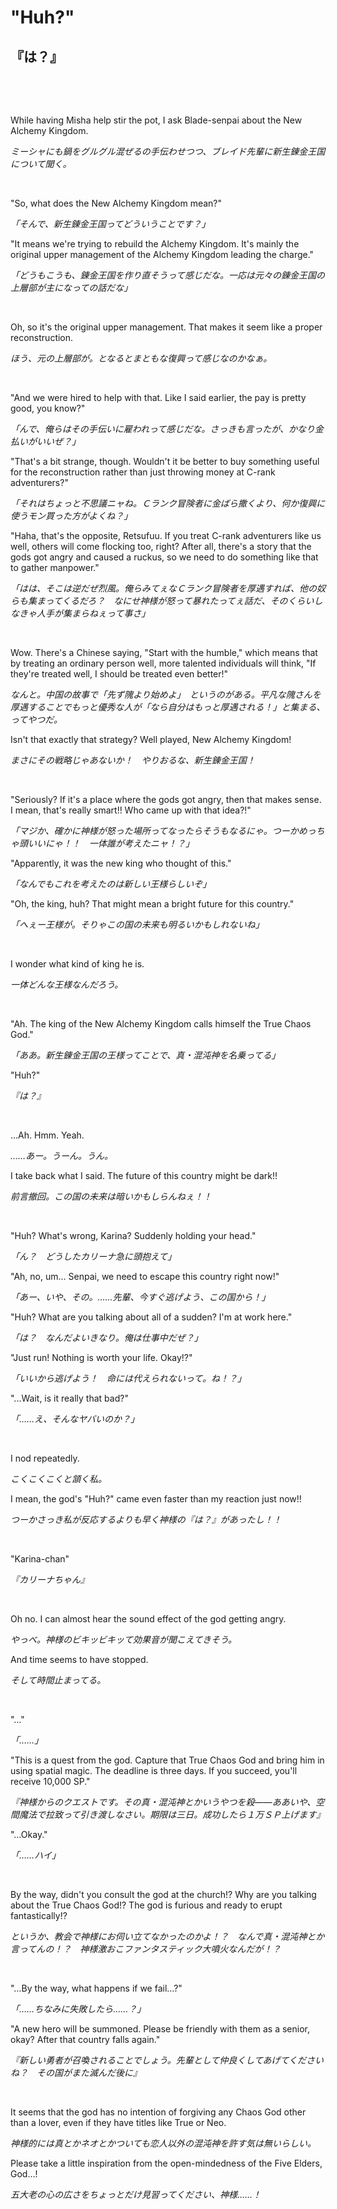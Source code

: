 # "Huh?"

## 『は？』

&nbsp;

&nbsp;

While having Misha help stir the pot, I ask Blade-senpai about the New Alchemy Kingdom.

*ミーシャにも鍋をグルグル混ぜるの手伝わせつつ、ブレイド先輩に新生錬金王国について聞く。*

&nbsp;

"So, what does the New Alchemy Kingdom mean?"

*「そんで、新生錬金王国ってどういうことです？」*

"It means we're trying to rebuild the Alchemy Kingdom. It's mainly the original upper management of the Alchemy Kingdom leading the charge."

*「どうもこうも、錬金王国を作り直そうって感じだな。一応は元々の錬金王国の上層部が主になっての話だな」*

&nbsp;

Oh, so it's the original upper management. That makes it seem like a proper reconstruction.

*ほう、元の上層部が。となるとまともな復興って感じなのかなぁ。*

&nbsp;

"And we were hired to help with that. Like I said earlier, the pay is pretty good, you know?"

*「んで、俺らはその手伝いに雇われって感じだな。さっきも言ったが、かなり金払いがいいぜ？」*

"That's a bit strange, though. Wouldn't it be better to buy something useful for the reconstruction rather than just throwing money at C-rank adventurers?"

*「それはちょっと不思議ニャね。Ｃランク冒険者に金ばら撒くより、何か復興に使うモン買った方がよくね？」*

"Haha, that's the opposite, Retsufuu. If you treat C-rank adventurers like us well, others will come flocking too, right? After all, there's a story that the gods got angry and caused a ruckus, so we need to do something like that to gather manpower."

*「はは、そこは逆だぜ烈風。俺らみてぇなＣランク冒険者を厚遇すれば、他の奴らも集まってくるだろ？　なにせ神様が怒って暴れたってぇ話だ、そのくらいしなきゃ人手が集まらねぇって事さ」*

&nbsp;

Wow. There's a Chinese saying, "Start with the humble," which means that by treating an ordinary person well, more talented individuals will think, "If they're treated well, I should be treated even better!"

*なんと。中国の故事で「先ず隗より始めよ」　というのがある。平凡な隗さんを厚遇することでもっと優秀な人が「なら自分はもっと厚遇される！」と集まる、ってやつだ。*

Isn't that exactly that strategy? Well played, New Alchemy Kingdom!

*まさにその戦略じゃあないか！　やりおるな、新生錬金王国！*

&nbsp;

"Seriously? If it's a place where the gods got angry, then that makes sense. I mean, that's really smart!! Who came up with that idea?!"

*「マジか、確かに神様が怒った場所ってなったらそうもなるにゃ。つーかめっちゃ頭いいにゃ！！　一体誰が考えたニャ！？」*

"Apparently, it was the new king who thought of this."

*「なんでもこれを考えたのは新しい王様らしいぞ」*

"Oh, the king, huh? That might mean a bright future for this country."

*「へぇー王様が。そりゃこの国の未来も明るいかもしれないね」*

&nbsp;

I wonder what kind of king he is.

*一体どんな王様なんだろう。*

&nbsp;

"Ah. The king of the New Alchemy Kingdom calls himself the True Chaos God."

*「ああ。新生錬金王国の王様ってことで、真・混沌神を名乗ってる」*

"Huh?"

*『は？』*

&nbsp;

...Ah. Hmm. Yeah.

*……あー。うーん。うん。*

I take back what I said. The future of this country might be dark!!

*前言撤回。この国の未来は暗いかもしらんねぇ！！*

&nbsp;

"Huh? What's wrong, Karina? Suddenly holding your head."

*「ん？　どうしたカリーナ急に頭抱えて」*

"Ah, no, um... Senpai, we need to escape this country right now!"

*「あー、いや、その。……先輩、今すぐ逃げよう、この国から！」*

"Huh? What are you talking about all of a sudden? I'm at work here."

*「は？　なんだよいきなり。俺は仕事中だぜ？」*

"Just run! Nothing is worth your life. Okay!?"

*「いいから逃げよう！　命には代えられないって。ね！？」*

"...Wait, is it really that bad?"

*「……え、そんなヤバいのか？」*

&nbsp;

I nod repeatedly.

*こくこくこくと頷く私。*

I mean, the god's "Huh?" came even faster than my reaction just now!!

*つーかさっき私が反応するよりも早く神様の『は？』があったし！！*

&nbsp;

"Karina-chan"

*『カリーナちゃん』*

&nbsp;

Oh no. I can almost hear the sound effect of the god getting angry.

*やっべ。神様のビキッビキッて効果音が聞こえてきそう。*

And time seems to have stopped.

*そして時間止まってる。*

&nbsp;

"…"

*「……」*

"This is a quest from the god. Capture that True Chaos God and bring him in using spatial magic. The deadline is three days. If you succeed, you'll receive 10,000 SP."

*『神様からのクエストです。その真・混沌神とかいうやつを殺――ああいや、空間魔法で拉致って引き渡しなさい。期限は三日。成功したら１万ＳＰ上げます』*

"…Okay."

*「……ハイ」*

&nbsp;

By the way, didn't you consult the god at the church!? Why are you talking about the True Chaos God!? The god is furious and ready to erupt fantastically!?

*というか、教会で神様にお伺い立てなかったのかよ！？　なんで真・混沌神とか言ってんの！？　神様激おこファンタスティック大噴火なんだが！？*

&nbsp;

"…By the way, what happens if we fail…?"

*「……ちなみに失敗したら……？」*

"A new hero will be summoned. Please be friendly with them as a senior, okay? After that country falls again."

*『新しい勇者が召喚されることでしょう。先輩として仲良くしてあげてくださいね？　その国がまた滅んだ後に』*

&nbsp;

It seems that the god has no intention of forgiving any Chaos God other than a lover, even if they have titles like True or Neo.

*神様的には真とかネオとかついても恋人以外の混沌神を許す気は無いらしい。*

Please take a little inspiration from the open-mindedness of the Five Elders, God…!

*五大老の心の広さをちょっとだけ見習ってください、神様……！*

&nbsp;
